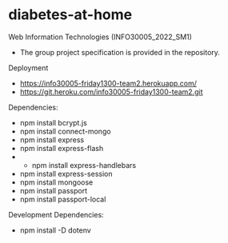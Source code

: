 # diabetes-at-home

Web Information Technologies (INFO30005_2022_SM1)
- The group project specification is provided in the repository.

Deployment
- https://info30005-friday1300-team2.herokuapp.com/
- https://git.heroku.com/info30005-friday1300-team2.git

Dependencies:
- npm install bcrypt.js
- npm install connect-mongo
- npm install express
- npm install express-flash
- - npm install express-handlebars
- npm install express-session
- npm install mongoose
- npm install passport
- npm install passport-local

Development Dependencies:
- npm install -D dotenv


